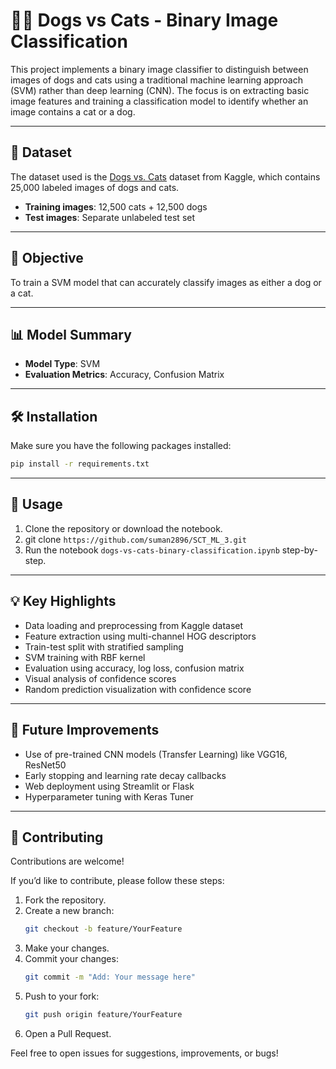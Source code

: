 # 🐶🐱 Dogs vs Cats - Binary Image Classification

This project implements a binary image classifier to distinguish between images of dogs and cats using a traditional machine learning approach (SVM) rather than deep learning (CNN). The focus is on extracting basic image features and training a classification model to identify whether an image contains a cat or a dog.

---

## 📁 Dataset

The dataset used is the [Dogs vs. Cats](https://www.kaggle.com/competitions/dogs-vs-cats/data) dataset from Kaggle, which contains 25,000 labeled images of dogs and cats.

- **Training images**: 12,500 cats + 12,500 dogs  
- **Test images**: Separate unlabeled test set

---

## 📌 Objective

To train a SVM model that can accurately classify images as either a dog or a cat.

---

## 📊 Model Summary

- **Model Type**: SVM 
- **Evaluation Metrics**: Accuracy, Confusion Matrix

---

## 🛠️ Installation

Make sure you have the following packages installed:

```bash
pip install -r requirements.txt
```

---

## 🚀 Usage

1. Clone the repository or download the notebook.
2. git clone `https://github.com/suman2896/SCT_ML_3.git`
3. Run the notebook `dogs-vs-cats-binary-classification.ipynb` step-by-step.

---

## 💡 Key Highlights

- Data loading and preprocessing from Kaggle dataset
- Feature extraction using multi-channel HOG descriptors
- Train-test split with stratified sampling
- SVM training with RBF kernel
- Evaluation using accuracy, log loss, confusion matrix
- Visual analysis of confidence scores
- Random prediction visualization with confidence score
---

## 🔮 Future Improvements

- Use of pre-trained CNN models (Transfer Learning) like VGG16, ResNet50  
- Early stopping and learning rate decay callbacks  
- Web deployment using Streamlit or Flask  
- Hyperparameter tuning with Keras Tuner  

--- 

## 🤝 Contributing

Contributions are welcome!

If you’d like to contribute, please follow these steps:

1. Fork the repository.
2. Create a new branch:
   ```bash
   git checkout -b feature/YourFeature
   ```
3. Make your changes.
4. Commit your changes:
   ```bash
   git commit -m "Add: Your message here"
   ```
5. Push to your fork:
   ```bash
   git push origin feature/YourFeature
   ```
6. Open a Pull Request.

Feel free to open issues for suggestions, improvements, or bugs!
